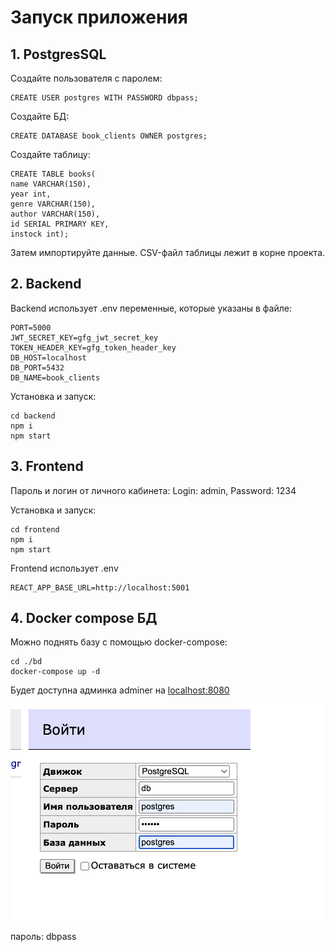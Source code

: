 # Запуск приложения

## 1. PostgresSQL

Создайте пользователя с паролем:

```
CREATE USER postgres WITH PASSWORD dbpass;
```

Создайте БД:

```
CREATE DATABASE book_clients OWNER postgres;
```

Создайте таблицу:

```
CREATE TABLE books(
name VARCHAR(150),
year int,
genre VARCHAR(150),
author VARCHAR(150),
id SERIAL PRIMARY KEY,
instock int);
```

Затем импортируйте данные.
CSV-файл таблицы лежит в корне проекта.

## 2. Backend

Backend использует .env переменные, которые указаны в файле:

```dotenv
PORT=5000
JWT_SECRET_KEY=gfg_jwt_secret_key
TOKEN_HEADER_KEY=gfg_token_header_key
DB_HOST=localhost
DB_PORT=5432
DB_NAME=book_clients
```

Установка и запуск:

```shell
cd backend
npm i
npm start
```

## 3. Frontend

Пароль и логин от личного кабинета:
Login: admin,
Password: 1234

Установка и запуск:

```shell
cd frontend
npm i
npm start
```

Frontend использует .env

```dotenv
REACT_APP_BASE_URL=http://localhost:5001
```

## 4. Docker compose БД

Можно поднять базу с помощью docker-compose:

```shell
cd ./bd
docker-compose up -d
```

Будет доступна админка adminer на
[localhost:8080](http://localhost:8080)

![adminer](./db/adminer-setup.png)

пароль: dbpass
